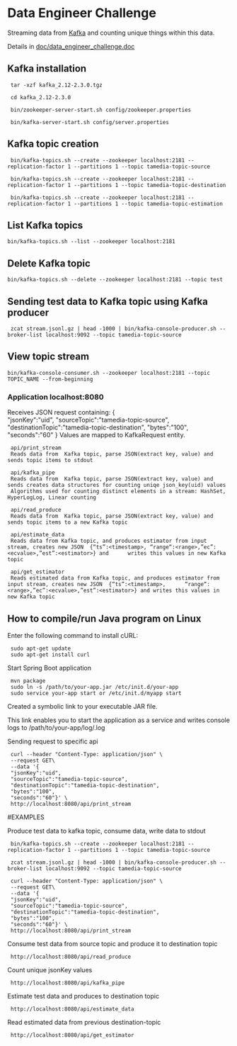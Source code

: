 ﻿# Data Engineer Challenge

Streaming data from [Kafka](http://kafka.apache.org/) and counting unique things within this data.

Details in [doc/data_engineer_challenge.doc](https://github.com/ninapetkovic/kafka-stream-app/blob/master/doc/data_engineer_challenge.pdf)

## Kafka installation  

     tar -xzf kafka_2.12-2.3.0.tgz

     cd kafka_2.12-2.3.0

     bin/zookeeper-server-start.sh config/zookeeper.properties

     bin/kafka-server-start.sh config/server.properties

## Kafka topic creation

     bin/kafka-topics.sh --create --zookeeper localhost:2181 --replication-factor 1 --partitions 1 --topic tamedia-topic-source

     bin/kafka-topics.sh --create --zookeeper localhost:2181 --replication-factor 1 --partitions 1 --topic tamedia-topic-destination

     bin/kafka-topics.sh --create --zookeeper localhost:2181 --replication-factor 1 --partitions 1 --topic tamedia-topic-estimation

## List Kafka topics

    bin/kafka-topics.sh --list --zookeeper localhost:2181

## Delete Kafka topic

    bin/kafka-topics.sh --delete --zookeeper localhost:2181 --topic test

## Sending test data to Kafka topic using Kafka producer

     zcat stream.jsonl.gz | head -1000 | bin/kafka-console-producer.sh --broker-list localhost:9092 --topic tamedia-topic-source

## View topic stream
    
    bin/kafka-console-consumer.sh --zookeeper localhost:2181 --topic TOPIC_NAME --from-beginning

### Application localhost:8080
Receives JSON request containing:
     {  
      "jsonKey":"uid",
      "sourceTopic":"tamedia-topic-source",
      "destinationTopic":"tamedia-topic-destination",
      "bytes":"100",
      "seconds":"60"
     }
Values are mapped to KafkaRequest entity.

     api/print_stream
     Reads data from  Kafka topic, parse JSON(extract key, value) and sends topic items to stdout

     api/kafka_pipe
     Reads data from  Kafka topic, parse JSON(extract key, value) and sends creates data structures for counting uniqe json_key(uid) values
     Algorithms used for counting distinct elements in a stream: HashSet, HyperLogLog, Linear counting

     api/read_produce
     Reads data from  Kafka topic, parse JSON(extract key, value) and sends topic items to a new Kafka topic

     api/estimate_data
     Reads data from Kafka topic, and produces estimator from input stream, creates new JSON  {“ts”:<timestamp>, “range“:<range>,”ec”:<ecvalue>,”est”:<estimator>} and      writes this values in new Kafka topic

     api/get_estimator
     Reads estimated data from Kafka topic, and produces estimator from input stream, creates new JSON  {“ts”:<timestamp>,      “range“:<range>,”ec”:<ecvalue>,”est”:<estimator>} and writes this values in new Kafka topic

## How to compile/run Java program on Linux

Enter the following command to install cURL:

     sudo apt-get update
     sudo apt-get install curl

Start Spring Boot application

     mvn package
     sudo ln -s /path/to/your-app.jar /etc/init.d/your-app
     sudo service your-app start or /etc/init.d/myapp start

Created a symbolic link to your executable JAR file.

This link enables you to start the application as a service and writes console logs to /path/to/your-app/log/<appname>.log

Sending request to specific api

     curl --header "Content-Type: application/json" \
     --request GET\
     --data '{  
     "jsonKey":"uid",
     "sourceTopic":"tamedia-topic-source",
     "destinationTopic":"tamedia-topic-destination",
     "bytes":"100",
     "seconds":"60"}' \
     http://localhost:8080/api/print_stream

#EXAMPLES

Produce test data to kafka topic, consume data, write data to stdout

     bin/kafka-topics.sh --create --zookeeper localhost:2181 --replication-factor 1 --partitions 1 --topic tamedia-topic-source

     zcat stream.jsonl.gz | head -1000 | bin/kafka-console-producer.sh --broker-list localhost:9092 --topic tamedia-topic-source

     curl --header "Content-Type: application/json" \
     --request GET\
     --data '{  
     "jsonKey":"uid",
     "sourceTopic":"tamedia-topic-source",
     "destinationTopic":"tamedia-topic-destination",
     "bytes":"100",
     "seconds":"60"}' \
     http://localhost:8080/api/print_stream

Consume test data from source topic and produce it to destination topic 

     http://localhost:8080/api/read_produce

Count unique jsonKey values

     http://localhost:8080/api/kafka_pipe

Estimate test data and produces to destination topic

     http://localhost:8080/api/estimate_data

Read estimated data from previous destination-topic

     http://localhost:8080/api/get_estimator

